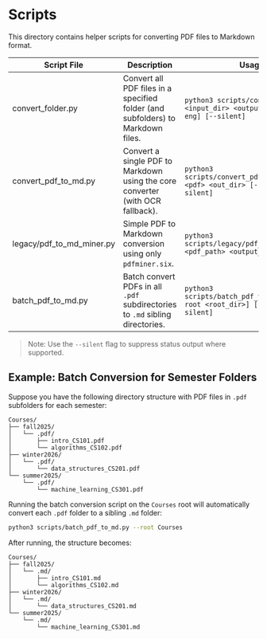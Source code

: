 # Scripts

This directory contains helper scripts for converting PDF files to Markdown format.

| Script File               | Description                                                                    | Usage                                                                  |
|---------------------------|--------------------------------------------------------------------------------|------------------------------------------------------------------------|
| convert_folder.py         | Convert all PDF files in a specified folder (and subfolders) to Markdown files. | `python3 scripts/convert_folder.py <input_dir> <output_root> [--lang eng] [--silent]` |
| convert_pdf_to_md.py      | Convert a single PDF to Markdown using the core converter (with OCR fallback). | `python3 scripts/convert_pdf_to_md.py <pdf> <out_dir> [--lang eng] [--silent]` |
| legacy/pdf_to_md_miner.py | Simple PDF to Markdown conversion using only `pdfminer.six`.                   | `python3 scripts/legacy/pdf_to_md_miner.py <pdf_path> <output_dir>` |
| batch_pdf_to_md.py        | Batch convert PDFs in all `.pdf` subdirectories to `.md` sibling directories. | `python3 scripts/batch_pdf_to_md.py [--root <root_dir>] [--lang eng] [--silent]` |

> Note: Use the `--silent` flag to suppress status output where supported.

## Example: Batch Conversion for Semester Folders

Suppose you have the following directory structure with PDF files in `.pdf` subfolders for each semester:

```
Courses/
├── fall2025/
│   └── .pdf/
│       ├── intro_CS101.pdf
│       └── algorithms_CS102.pdf
├── winter2026/
│   └── .pdf/
│       └── data_structures_CS201.pdf
└── summer2025/
    └── .pdf/
        └── machine_learning_CS301.pdf
```

Running the batch conversion script on the `Courses` root will automatically convert each `.pdf` folder to a sibling `.md` folder:

```bash
python3 scripts/batch_pdf_to_md.py --root Courses
```

After running, the structure becomes:

```
Courses/
├── fall2025/
│   └── .md/
│       ├── intro_CS101.md
│       └── algorithms_CS102.md
├── winter2026/
│   └── .md/
│       └── data_structures_CS201.md
└── summer2025/
    └── .md/
        └── machine_learning_CS301.md
```